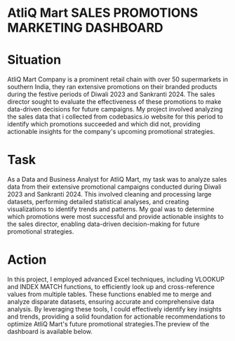 # AtliQ Mart SALES PROMOTIONS MARKETING DASHBOARD
# Situation
AtliQ Mart Company is  a prominent retail chain with over 50 supermarkets in southern India, they ran extensive promotions on their branded products during the festive periods of Diwali 2023 and Sankranti 2024. The sales director sought to evaluate the effectiveness of these promotions to make data-driven decisions for future campaigns. My project involved analyzing the sales data that i collected from codebasics.io website for  this period to identify which promotions succeeded and which did not, providing actionable insights for the company's upcoming promotional strategies.
# Task
As a Data and Business Analyst for AtliQ Mart, my task was to analyze sales data from their extensive promotional campaigns conducted during Diwali 2023 and Sankranti 2024. This involved cleaning and processing large datasets, performing detailed statistical analyses, and creating visualizations to identify trends and patterns. My goal was to determine which promotions were most successful and provide actionable insights to the sales director, enabling data-driven decision-making for future promotional strategies.
# Action
In this project, I employed advanced Excel techniques, including VLOOKUP and INDEX MATCH functions, to efficiently look up and cross-reference values from multiple tables. These functions enabled me to merge and analyze disparate datasets, ensuring accurate and comprehensive data analysis. By leveraging these tools, I could effectively identify key insights and trends, providing a solid foundation for actionable recommendations to optimize AtliQ Mart's future promotional strategies.The preview of the dashboard is available below.
